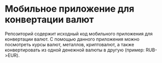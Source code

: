 # Мобильное приложение для конвертации валют
Репозиторий содержит исходный код мобильного приложения для конвертации валют. 
С помощью данного приложения можно посмотреть курсы валют, металлов, криптовалют, а также конвертировать из одной денежной валюты в другую (пример: RUB->EUR).
